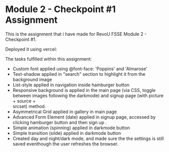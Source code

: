 <h1>Module 2 - Checkpoint #1 Assignment</h1>

This is the assignment that i have made for RevoU FSSE Module 2 - Checkpoint #1.

Deployed it using vercel: 

The tasks fulfilled within this assignment:
-  Custom font applied using @font-face: 'Poppins' and 'Almarose'
- Text-shadow applied in "search" section to highlight it from the background image
- List-style applied in navigation inside hamburger button
- Responsive background is applied in the main page (via CSS, toggle between images  following the darkmode) and signup page (with picture + source +   
srcset) method.
- Asymmetrical Grid applied in gallery in main page
- Advanced Form Element (date) applied in signup page, accessed by clicking hamburger button and then sign up .
- Simple animation (spinning) applied in darkmode button
- Simple transition (silde) applied in darkmode button
- Created day and night/dark mode, and made sure the the settings is still saved eventhough the user refreshes the browser.